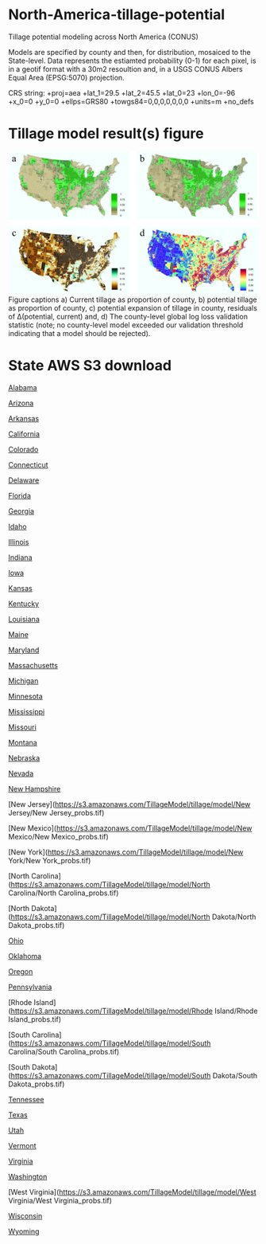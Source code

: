 # North-America-tillage-potential
Tillage potential modeling across North America (CONUS)

Models are specified by county and then, for distribution, mosaiced to the State-level.
Data represents the estiamted probability (0-1) for each pixel, is in a geotif format with a 30m2 
resoultion and, in a USGS CONUS Albers Equal Area (EPSG:5070) projection.

CRS string: +proj=aea +lat_1=29.5 +lat_2=45.5 +lat_0=23 +lon_0=-96 +x_0=0 +y_0=0 +ellps=GRS80 +towgs84=0,0,0,0,0,0,0 +units=m +no_defs

# Tillage model result(s) figure 
<img src="Documents/TillageFigures.jpg" align="left" />

Figure captions
a) Current tillage as proportion of county,
b) potential tillage as proportion of county,
c) potential expansion of tillage in county, residuals of Δ(potential, current) and,
d) The county-level global log loss validation statistic (note; no county-level model exceeded our
validation threshold indicating that a model should be rejected).

# State AWS S3 download

[Alabama](https://s3.amazonaws.com/TillageModel/tillage/model/Alabama/Alabama_probs.tif)

[Arizona](https://s3.amazonaws.com/TillageModel/tillage/model/Arizona/Arizona_probs.tif)

[Arkansas](https://s3.amazonaws.com/TillageModel/tillage/model/Arkansas/Arkansas_probs.tif)

[California](https://s3.amazonaws.com/TillageModel/tillage/model/California/California_probs.tif)

[Colorado](https://s3.amazonaws.com/TillageModel/tillage/model/Colorado/Colorado_probs.tif)

[Connecticut](https://s3.amazonaws.com/TillageModel/tillage/model/Connecticut/Connecticut_probs.tif)

[Delaware](https://s3.amazonaws.com/TillageModel/tillage/model/Delaware/Delaware_probs.tif)

[Florida](https://s3.amazonaws.com/TillageModel/tillage/model/Florida/Florida_probs.tif)

[Georgia](https://s3.amazonaws.com/TillageModel/tillage/model/Georgia/Georgia_probs.tif)

[Idaho](https://s3.amazonaws.com/TillageModel/tillage/model/Idaho/Idaho_probs.tif)

[Illinois](https://s3.amazonaws.com/TillageModel/tillage/model/Illinois/Illinois_probs.tif)

[Indiana](https://s3.amazonaws.com/TillageModel/tillage/model/Indiana/Indiana_probs.tif)

[Iowa](https://s3.amazonaws.com/TillageModel/tillage/model/Iowa/Iowa_probs.tif)

[Kansas](https://s3.amazonaws.com/TillageModel/tillage/model/Kansas/Kansas_probs.tif)

[Kentucky](https://s3.amazonaws.com/TillageModel/tillage/model/Kentucky/Kentucky_probs.tif)

[Louisiana](https://s3.amazonaws.com/TillageModel/tillage/model/Louisiana/Louisiana_probs.tif)

[Maine](https://s3.amazonaws.com/TillageModel/tillage/model/Maine/Maine_probs.tif)

[Maryland](https://s3.amazonaws.com/TillageModel/tillage/model/Maryland/Maryland_probs.tif)

[Massachusetts](https://s3.amazonaws.com/TillageModel/tillage/model/Massachusetts/Massachusetts_probs.tif)

[Michigan](https://s3.amazonaws.com/TillageModel/tillage/model/Michigan/Michigan_probs.tif)

[Minnesota](https://s3.amazonaws.com/TillageModel/tillage/model/Minnesota/Minnesota_probs.tif)

[Mississippi](https://s3.amazonaws.com/TillageModel/tillage/model/Mississippi/Mississippi_probs.tif)

[Missouri](https://s3.amazonaws.com/TillageModel/tillage/model/Missouri/Missouri_probs.tif)

[Montana](https://s3.amazonaws.com/TillageModel/tillage/model/Montana/Montana_probs.tif)

[Nebraska](https://s3.amazonaws.com/TillageModel/tillage/model/Nebraska/Nebraska_probs.tif)

[Nevada](https://s3.amazonaws.com/TillageModel/tillage/model/Nevada/Nevada_probs.tif)

[New Hampshire](https://s3.amazonaws.com/TillageModel/tillage/model/New%20Hampshire/New%20Hampshire_probs.tif)

[New Jersey](https://s3.amazonaws.com/TillageModel/tillage/model/New Jersey/New Jersey_probs.tif)

[New Mexico](https://s3.amazonaws.com/TillageModel/tillage/model/New Mexico/New Mexico_probs.tif)

[New York](https://s3.amazonaws.com/TillageModel/tillage/model/New York/New York_probs.tif)

[North Carolina](https://s3.amazonaws.com/TillageModel/tillage/model/North Carolina/North Carolina_probs.tif)

[North Dakota](https://s3.amazonaws.com/TillageModel/tillage/model/North Dakota/North Dakota_probs.tif)

[Ohio](https://s3.amazonaws.com/TillageModel/tillage/model/Ohio/Ohio_probs.tif)

[Oklahoma](https://s3.amazonaws.com/TillageModel/tillage/model/Oklahoma/Oklahoma_probs.tif)

[Oregon](https://s3.amazonaws.com/TillageModel/tillage/model/Oregon/Oregon_probs.tif)

[Pennsylvania](https://s3.amazonaws.com/TillageModel/tillage/model/Pennsylvania/Pennsylvania_probs.tif)

[Rhode Island](https://s3.amazonaws.com/TillageModel/tillage/model/Rhode Island/Rhode Island_probs.tif)

[South Carolina](https://s3.amazonaws.com/TillageModel/tillage/model/South Carolina/South Carolina_probs.tif)

[South Dakota](https://s3.amazonaws.com/TillageModel/tillage/model/South Dakota/South Dakota_probs.tif)

[Tennessee](https://s3.amazonaws.com/TillageModel/tillage/model/Tennessee/Tennessee_probs.tif)

[Texas](https://s3.amazonaws.com/TillageModel/tillage/model/Texas/Texas_probs.tif)

[Utah](https://s3.amazonaws.com/TillageModel/tillage/model/Utah/Utah_probs.tif)

[Vermont](https://s3.amazonaws.com/TillageModel/tillage/model/Vermont/Vermont_probs.tif)

[Virginia](https://s3.amazonaws.com/TillageModel/tillage/model/Virginia/Virginia_probs.tif)

[Washington](https://s3.amazonaws.com/TillageModel/tillage/model/Washington/Washington_probs.tif)

[West Virginia](https://s3.amazonaws.com/TillageModel/tillage/model/West Virginia/West Virginia_probs.tif)

[Wisconsin](https://s3.amazonaws.com/TillageModel/tillage/model/Wisconsin/Wisconsin_probs.tif)

[Wyoming](https://s3.amazonaws.com/TillageModel/tillage/model/Wyoming/Wyoming_probs.tif)


